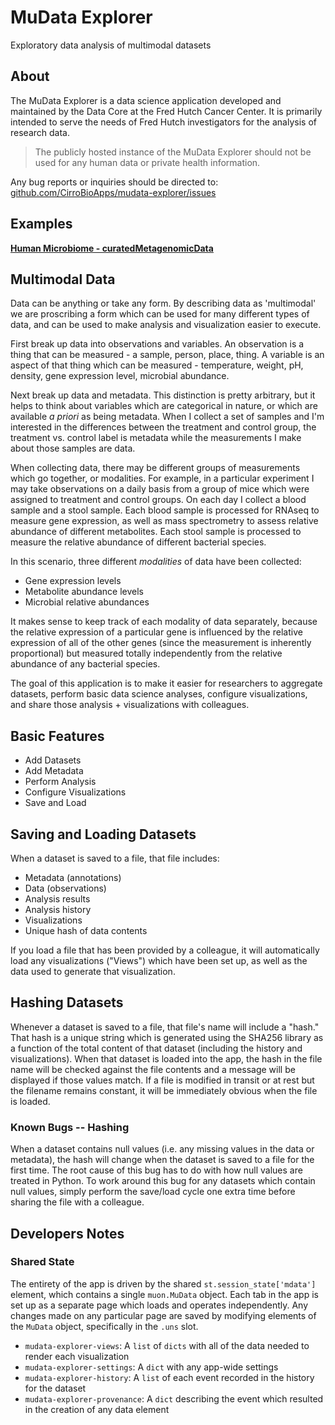 # MuData Explorer
Exploratory data analysis of multimodal datasets

## About

The MuData Explorer is a data science application developed and maintained by
the Data Core at the Fred Hutch Cancer Center.
It is primarily intended to serve the needs of Fred Hutch investigators for the
analysis of research data.

> The publicly hosted instance of the MuData Explorer should not be used for
any human data or private health information.

Any bug reports or inquiries should be directed to:
[github.com/CirroBioApps/mudata-explorer/issues](https://www.github.com/CirroBioApps/mudata-explorer/issues)

## Examples

[**Human Microbiome - curatedMetagenomicData**](https://github.com/CirroBioApps/mudata-explorer/tree/main/demo_data/curatedMetagenomicData/inventory#readme)

## Multimodal Data

Data can be anything or take any form.
By describing data as 'multimodal' we are proscribing a form which can be used
for many different types of data, and can be used to make analysis and visualization
easier to execute.

First break up data into observations and variables.
An observation is a thing that can be measured - a sample, person, place, thing.
A variable is an aspect of that thing which can be measured - temperature, weight,
pH, density, gene expression level, microbial abundance.

Next break up data and metadata.
This distinction is pretty arbitrary, but it helps to think about variables which
are categorical in nature, or which are available _a priori_ as being metadata.
When I collect a set of samples and I'm interested in the differences between the
treatment and control group, the treatment vs. control label is metadata while the
measurements I make about those samples are data.

When collecting data, there may be different groups of measurements which go together,
or modalities.
For example, in a particular experiment I may take observations on a daily basis
from a group of mice which were assigned to treatment and control groups.
On each day I collect a blood sample and a stool sample.
Each blood sample is processed for RNAseq to measure gene expression, as well as
mass spectrometry to assess relative abundance of different metabolites.
Each stool sample is processed to measure the relative abundance of different
bacterial species.

In this scenario, three different _modalities_ of data have been collected:

- Gene expression levels
- Metabolite abundance levels
- Microbial relative abundances

It makes sense to keep track of each modality of data separately, because the
relative expression of a particular gene is influenced by the relative expression
of all of the other genes (since the measurement is inherently proportional)
but measured totally independently from the relative abundance of any bacterial
species.

The goal of this application is to make it easier for researchers to aggregate
datasets, perform basic data science analyses, configure visualizations, and
share those analysis + visualizations with colleagues.

## Basic Features

- Add Datasets
- Add Metadata
- Perform Analysis
- Configure Visualizations
- Save and Load

## Saving and Loading Datasets

When a dataset is saved to a file, that file includes:

- Metadata (annotations)
- Data (observations)
- Analysis results
- Analysis history
- Visualizations
- Unique hash of data contents

If you load a file that has been provided by a colleague, it will automatically
load any visualizations ("Views") which have been set up, as well as the data used
to generate that visualization.

## Hashing Datasets

Whenever a dataset is saved to a file, that file's name will include a "hash."
That hash is a unique string which is generated using the SHA256 library as a
function of the total content of that dataset (including the history and visualizations).
When that dataset is loaded into the app, the hash in the file name will be checked
against the file contents and a message will be displayed if those values match.
If a file is modified in transit or at rest but the filename remains constant, it will
be immediately obvious when the file is loaded.

### Known Bugs -- Hashing

When a dataset contains null values (i.e. any missing values in the data or metadata),
the hash will change when the dataset is saved to a file for the first time.
The root cause of this bug has to do with how null values are treated in Python.
To work around this bug for any datasets which contain null values, simply perform the
save/load cycle one extra time before sharing the file with a colleague.

## Developers Notes

### Shared State

The entirety of the app is driven by the shared `st.session_state['mdata']` element,
which contains a single `muon.MuData` object.
Each tab in the app is set up as a separate page which loads and operates independently.
Any changes made on any particular page are saved by modifying elements of the `MuData`
object, specifically in the `.uns` slot.

- `mudata-explorer-views`: A `list` of `dicts` with all of the data needed to render each visualization
- `mudata-explorer-settings`: A `dict` with any app-wide settings
- `mudata-explorer-history`: A `list` of each event recorded in the history for the dataset
- `mudata-explorer-provenance`: A `dict` describing the event which resulted in the creation of any data element
